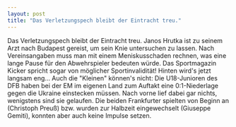 ```yaml
---
layout: post
title: "Das Verletzungspech bleibt der Eintracht treu."
---
```


Das Verletzungspech bleibt der Eintracht treu. Janos Hrutka ist zu seinem Arzt nach Budapest gereist, um sein Knie untersuchen zu lassen. Nach Vereinsangaben muss man mit einem Meniskusschaden rechnen, was eine lange Pause für den Abwehrspieler bedeuten würde. Das Sportmagazin Kicker spricht sogar von möglicher Sportinvalidität! Hinten wird's jetzt langsam eng... Auch die "Kleinen" können's nicht: Die U18-Junioren des DFB haben bei der EM im eigenen Land zum Auftakt eine 0:1-Niederlage gegen die Ukraine einstecken müssen. Nach vorne lief dabei gar nichts, wenigstens sind sie gelaufen. Die beiden Frankfurter spielten von Beginn an (Christoph Preuß) bzw. wurden zur Halbzeit eingewechselt (Giuseppe Gemiti), konnten aber auch keine Impulse setzen.

